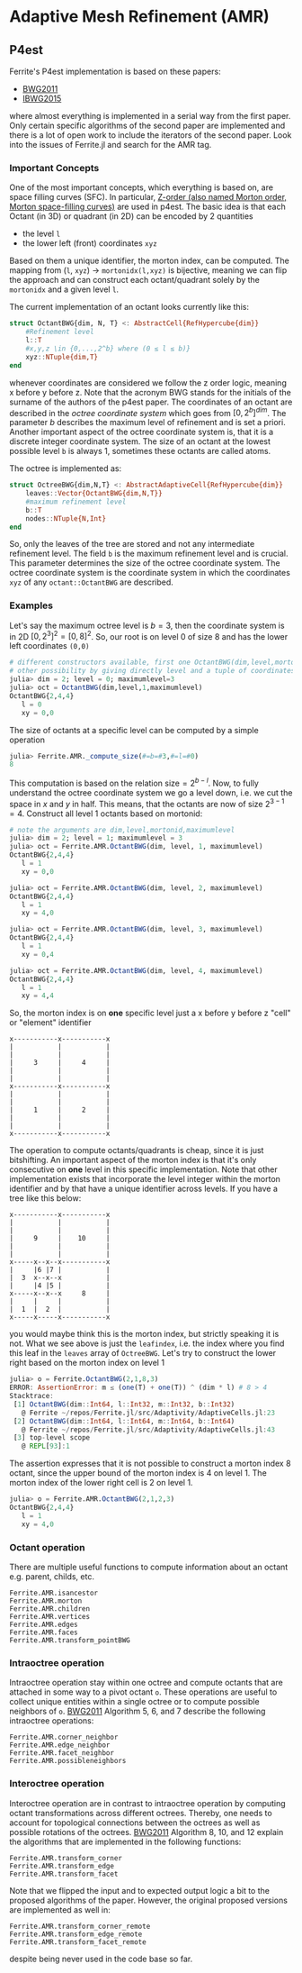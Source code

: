 # Adaptive Mesh Refinement (AMR)

## P4est

Ferrite's P4est implementation is based on these papers:

- [BWG2011](@citet)
- [IBWG2015](@citet)

where almost everything is implemented in a serial way from the first paper.
Only certain specific algorithms of the second paper are implemented and there is a lot of open work to include the iterators of the second paper.
Look into the issues of Ferrite.jl and search for the AMR tag.

### Important Concepts

One of the most important concepts, which everything is based on, are space filling curves (SFC).
In particular, [Z-order (also named Morton order, Morton space-filling curves)](https://en.wikipedia.org/wiki/Z-order_curve) are used in p4est.
The basic idea is that each Octant (in 3D) or quadrant (in 2D) can be encoded by 2 quantities

- the level `l`
- the lower left (front) coordinates `xyz`

Based on them a unique identifier, the morton index, can be computed.
The mapping from (`l`, `xyz`) -> `mortonidx(l,xyz)` is bijective, meaning we can flip the approach
and can construct each octant/quadrant solely by the `mortonidx` and a given level `l`.

The current implementation of an octant looks currently like this:
```julia
struct OctantBWG{dim, N, T} <: AbstractCell{RefHypercube{dim}}
    #Refinement level
    l::T
    #x,y,z \in {0,...,2^b} where (0 ≤ l ≤ b)}
    xyz::NTuple{dim,T}
end
```
whenever coordinates are considered we follow the z order logic, meaning x before y before z.
Note that the acronym BWG stands for the initials of the surname of the authors of the p4est paper.
The coordinates of an octant are described in the *octree coordinate system* which goes from $[0,2^b]^{dim}$.
The parameter $b$ describes the maximum level of refinement and is set a priori.
Another important aspect of the octree coordinate system is, that it is a discrete integer coordinate system.
The size of an octant at the lowest possible level `b` is always 1, sometimes these octants are called atoms.

The octree is implemented as:
```julia
struct OctreeBWG{dim,N,T} <: AbstractAdaptiveCell{RefHypercube{dim}}
    leaves::Vector{OctantBWG{dim,N,T}}
    #maximum refinement level
    b::T
    nodes::NTuple{N,Int}
end
```

So, only the leaves of the tree are stored and not any intermediate refinement level.
The field `b` is the maximum refinement level and is crucial. This parameter determines the size of the octree coordinate system.
The octree coordinate system is the coordinate system in which the coordinates `xyz` of any `octant::OctantBWG` are described.

### Examples

Let's say the maximum octree level is $b=3$, then the coordinate system is in 2D $[0,2^3]^2 = [0, 8]^2$.
So, our root is on level 0 of size 8 and has the lower left coordinates `(0,0)`

```julia
# different constructors available, first one OctantBWG(dim,level,mortonid,maximumlevel)
# other possibility by giving directly level and a tuple of coordinates OctantBWG(level,(x,y))
julia> dim = 2; level = 0; maximumlevel=3
julia> oct = OctantBWG(dim,level,1,maximumlevel)
OctantBWG{2,4,4}
   l = 0
   xy = 0,0
```
The size of octants at a specific level can be computed by a simple operation
```julia
julia> Ferrite.AMR._compute_size(#=b=#3,#=l=#0)
8
```
This computation is based on the relation $\text{size}=2^{b-l}$.
Now, to fully understand the octree coordinate system we go a level down, i.e. we cut the space in $x$ and $y$ in half.
This means, that the octants are now of size $2^{3-1}=4$.
Construct all level 1 octants based on mortonid:
```julia
# note the arguments are dim,level,mortonid,maximumlevel
julia> dim = 2; level = 1; maximumlevel = 3
julia> oct = Ferrite.AMR.OctantBWG(dim, level, 1, maximumlevel)
OctantBWG{2,4,4}
   l = 1
   xy = 0,0

julia> oct = Ferrite.AMR.OctantBWG(dim, level, 2, maximumlevel)
OctantBWG{2,4,4}
   l = 1
   xy = 4,0

julia> oct = Ferrite.AMR.OctantBWG(dim, level, 3, maximumlevel)
OctantBWG{2,4,4}
   l = 1
   xy = 0,4

julia> oct = Ferrite.AMR.OctantBWG(dim, level, 4, maximumlevel)
OctantBWG{2,4,4}
   l = 1
   xy = 4,4
```

So, the morton index is on **one** specific level just a x before y before z "cell" or "element" identifier
```
x-----------x-----------x
|           |           |
|           |           |
|     3     |     4     |
|           |           |
|           |           |
x-----------x-----------x
|           |           |
|           |           |
|     1     |     2     |
|           |           |
|           |           |
x-----------x-----------x
```

The operation to compute octants/quadrants is cheap, since it is just bitshifting.
An important aspect of the morton index is that it's only consecutive on **one** level in this specific implementation.
Note that other implementation exists that incorporate the level integer within the morton identifier and by that have a unique identifier across levels.
If you have a tree like this below:

```
x-----------x-----------x
|           |           |
|           |           |
|     9     |    10     |
|           |           |
|           |           |
x-----x--x--x-----------x
|     |6 |7 |           |
|  3  x--x--x           |
|     |4 |5 |           |
x-----x--x--x     8     |
|     |     |           |
|  1  |  2  |           |
x-----x-----x-----------x
```

you would maybe think this is the morton index, but strictly speaking it is not.
What we see above is just the `leafindex`, i.e. the index where you find this leaf in the `leaves` array of `OctreeBWG`.
Let's try to construct the lower right based on the morton index on level 1

```julia
julia> o = Ferrite.OctantBWG(2,1,8,3)
ERROR: AssertionError: m ≤ (one(T) + one(T)) ^ (dim * l) # 8 > 4
Stacktrace:
 [1] OctantBWG(dim::Int64, l::Int32, m::Int32, b::Int32)
   @ Ferrite ~/repos/Ferrite.jl/src/Adaptivity/AdaptiveCells.jl:23
 [2] OctantBWG(dim::Int64, l::Int64, m::Int64, b::Int64)
   @ Ferrite ~/repos/Ferrite.jl/src/Adaptivity/AdaptiveCells.jl:43
 [3] top-level scope
   @ REPL[93]:1
```

The assertion expresses that it is not possible to construct a morton index 8 octant, since the upper bound of the morton index is 4 on level 1.
The morton index of the lower right cell is 2 on level 1.

```julia
julia> o = Ferrite.AMR.OctantBWG(2,1,2,3)
OctantBWG{2,4,4}
   l = 1
   xy = 4,0
```

### Octant operation

There are multiple useful functions to compute information about an octant e.g. parent, childs, etc.

```@docs
Ferrite.AMR.isancestor
Ferrite.AMR.morton
Ferrite.AMR.children
Ferrite.AMR.vertices
Ferrite.AMR.edges
Ferrite.AMR.faces
Ferrite.AMR.transform_pointBWG
```

### Intraoctree operation

Intraoctree operation stay within one octree and compute octants that are attached in some way to a pivot octant `o`.
These operations are useful to collect unique entities within a single octree or to compute possible neighbors of `o`.
[BWG2011](@citet) Algorithm 5, 6, and 7 describe the following intraoctree operations:

```@docs
Ferrite.AMR.corner_neighbor
Ferrite.AMR.edge_neighbor
Ferrite.AMR.facet_neighbor
Ferrite.AMR.possibleneighbors
```

### Interoctree operation

Interoctree operation are in contrast to intraoctree operation by computing octant transformations across different octrees.
Thereby, one needs to account for topological connections between the octrees as well as possible rotations of the octrees.
[BWG2011](@citet) Algorithm 8, 10, and 12 explain the algorithms that are implemented in the following functions:

```@docs
Ferrite.AMR.transform_corner
Ferrite.AMR.transform_edge
Ferrite.AMR.transform_facet
```

Note that we flipped the input and to expected output logic a bit to the proposed algorithms of the paper.
However, the original proposed versions are implemented as well in:

```@docs
Ferrite.AMR.transform_corner_remote
Ferrite.AMR.transform_edge_remote
Ferrite.AMR.transform_facet_remote
```

despite being never used in the code base so far.
